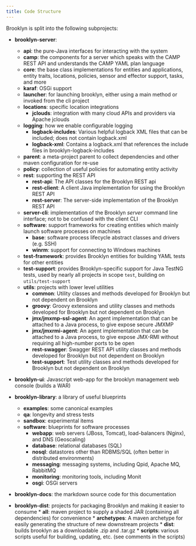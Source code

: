 ```yaml
---
title: Code Structure
---
```


Brooklyn is split into the following subprojects:

* **brooklyn-server**:
    * **api**: the pure-Java interfaces for interacting with the system
    * **camp**: the components for a server which speaks with the CAMP REST API and understands the CAMP YAML plan language
    * **core**: the base class implementations for entities and applications, entity traits, locations, policies, sensor and effector support, tasks, and more
    * **karaf**: OSGi support
    * **launcher**: for launching brooklyn, either using a main method or invoked from the cli project
    * **locations**: specific location integrations
        * **jclouds**: integration with many cloud APIs and providers via Apache jclouds
    * **logging**: how we enable configurable logging
        * **logback-includes**: Various helpful logback XML files that can be included; does not contain logback.xml 
        * **logback-xml**: Contains a logback.xml that references the include files in brooklyn-logback-includes
    * **parent**: a meta-project parent to collect dependencies and other maven configuration for re-use  
    * **policy**: collection of useful policies for automating entity activity
    * **rest**: supporting the REST API
        * **rest-api**: The API classes for the Brooklyn REST api
        * **rest-client**: A client Java implementation for using the Brooklyn REST API 
        * **rest-server**: The server-side implementation of the Brooklyn REST API
    * **server-cli**: implementation of the Brooklyn *server* command line interface; not to be confused with the client CLI
    * **software**: support frameworks for creating entities which mainly launch software processes on machines
        * **base**: software process lifecycle abstract classes and drivers (e.g. SSH) 
        * **winrm**: support for connecting to Windows machines
    * **test-framework**: provides Brooklyn entities for building YAML tests for other entities
    * **test-support**: provides Brooklyn-specific support for Java TestNG tests, used by nearly all projects in scope ``test``, building on `utils/test-support`
    * **utils**: projects with lower level utilities
        * **common**: Utility classes and methods developed for Brooklyn but not dependent on Brooklyn
        * **groovy**: Groovy extensions and utility classes and methods developed for Brooklyn but not dependent on Brooklyn
        * **jmx/jmxmp-ssl-agent**: An agent implementation that can be attached to a Java process, to give expose secure JMXMP
        * **jmx/jmxrmi-agent**: An agent implementation that can be attached to a Java process, to give expose JMX-RMI without requiring all high-number ports to be open
        * **rest-swagger**: Swagger REST API utility classes and methods developed for Brooklyn but not dependent on Brooklyn
        * **test-support**: Test utility classes and methods developed for Brooklyn but not dependent on Brooklyn

* **brooklyn-ui**: Javascript web-app for the brooklyn management web console (builds a WAR)

* **brooklyn-library**: a library of useful blueprints
    * **examples**: some canonical examples
    * **qa**: longevity and stress tests
    * **sandbox**: experimental items
    * **software**: blueprints for software processes
        * **webapp**: web servers (JBoss, Tomcat), load-balancers (Nginx), and DNS (Geoscaling) 
        * **database**: relational databases (SQL) 
        * **nosql**: datastores other than RDBMS/SQL (often better in distributed environments) 
        * **messaging**: messaging systems, including Qpid, Apache MQ, RabbitMQ 
        * **monitoring**: monitoring tools, including Monit
        * **osgi**: OSGi servers 
        
* **brooklyn-docs**: the markdown source code for this documentation

* **brooklyn-dist**: projects for packaging Brooklyn and making it easier to consume
        * **all**: maven project to supply a shaded JAR (containing all dependencies) for convenience
        * **archetypes**: A maven archetype for easily generating the structure of new downstream projects
        * **dist**: builds brooklyn as a downloadable .zip and .tar.gz
        * **scripts**: various scripts useful for building, updating, etc. (see comments in the scripts)
